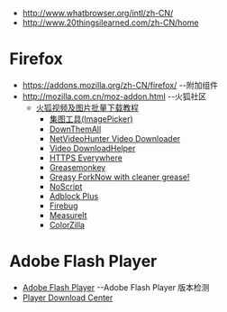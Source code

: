 * http://www.whatbrowser.org/intl/zh-CN/
* http://www.20thingsilearned.com/zh-CN/home

# Firefox
* https://addons.mozilla.org/zh-CN/firefox/ --附加组件
* http://mozilla.com.cn/moz-addon.html      --火狐社区
  * [火狐视频及图片批量下载教程](http://mozilla.com.cn/thread-320496-1-1.html)
    * [集图工具(ImagePicker)](http://mozilla.com.cn/thread-230287-1-1.html)
    * [DownThemAll](http://mozilla.com.cn/thread-30310-1-1.html)
    * [NetVideoHunter Video Downloader](http://mozilla.com.cn/thread-30309-1-1.html)
    * [Video DownloadHelper](https://addons.mozilla.org/zh-CN/firefox/addon/video-downloadhelper/?src=hp-dl-mostpopular)
    * [HTTPS Everywhere](https://addons.mozilla.org/zh-CN/firefox/addon/https-everywhere/?src=hp-dl-featured)
    * [Greasemonkey](https://addons.mozilla.org/zh-CN/firefox/addon/greasemonkey/?src=hp-dl-featured)
     * [Greasy ForkNow with cleaner grease!](https://greasyfork.org)
    * [NoScript](https://addons.mozilla.org/zh-CN/firefox/addon/noscript/?src=hp-dl-mostpopular)
    * [Adblock Plus](https://addons.mozilla.org/zh-CN/firefox/addon/adblock-plus/?src=hp-dl-mostpopular)
    * [Firebug](https://addons.mozilla.org/zh-CN/firefox/addon/firebug/?src=hp-dl-mostpopular)
    * [MeasureIt](https://addons.mozilla.org/zh-CN/firefox/addon/measureit/?src=search)
    * [ColorZilla](https://addons.mozilla.org/zh-CN/firefox/addon/colorzilla/?src=search)

# Adobe Flash Player
* [Adobe Flash Player](http://www.adobe.com/software/flash/about/)  --Adobe Flash Player 版本检测 
* [Player Download Center ](http://www.adobe.com/go/getflash)
